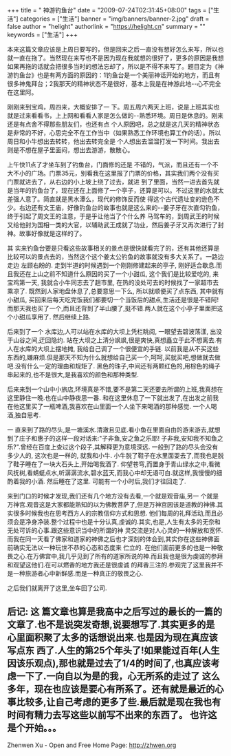 +++
title = " 神游钓鱼台"
date = "2009-07-24T02:31:45+08:00"
tags = ["生活"]
categories = ["生活"]
banner = "img/banners/banner-2.jpg"
draft = false
author = "helight"
authorlink = "https://helight.cn"
summary = ""
keywords = ["生活"]
+++

本来这篇文章应该是上周日要写的，但是回来之后一直没有想好怎么来写，所以也就一直在拖了。当然现在来写也不是因为现在我就想的很好了，更多的原因是我想 如果再拖的话就会把很多当时的想法忘却了，所以是不得不来写了。题目定为《神游钓鱼台》也是有两方面的原因的：1钓鱼台是一个美丽神话开始的地方，而且有 很多神鬼拜台；2我那天的精神状态不是很好，基本上我是在神游此地--心不完全在这里阿。
<!--more-->
刚刚来到宝鸡，周四来，大概安排了一 下。周五周六两天上班，说是上班其实也就是过来看看书，上上网和看看人家是怎么做的--熟悉环境。周日是休息的。刚来还是有点舍不得那些朋友们，也还有点 个人原因吧，总之就是这几天的精神状态是非常的不好，心思完全不在工作当中（如果熟悉工作环境也算工作的话）。所以周日和小牛想出去转转，他出去转完全是 个人想出去溜溜打发一下时间。我出去则是不想在屋子里面闷，想出去游游，散散心。

上午快11点了才坐车到了钓鱼台，门面修的还是 不错的，气派，而且还有一个不大不小的广场。门票35元，别看我在这里报了门票的价格，其实我们两个没有买门票就进去了，从右边的小上坡上绕了过去，就进 到了里面，当然一进去首先就是当年的钓鱼台了，现在还在上面修了一个亭子，还算是可以。不过这里的水就太差强人意了。简直就是黑水潭么，现代的修饰反而使 得这个古代遗址变的逊色不少。右边还有文王庙，好像钓鱼台的故事也就是这么来的--姜子牙在次直勾钓鱼，终于引起了周文王的注意，于是乎让他当了个什么养 马驾车的，到周武王的时候又给他封为国相一类的大官，以辅助武王成就了功业，然后姜子牙又再次进行了封神。故事好像就是这样的了。

其 实来钓鱼台要是只看这些故事相关的景点是很快就看完了的，还有其他还算是比较可以的景点去的，当然这个这个姜太公钓鱼的故事就没有多大关系了。一路边走边 左顾右盼的. 走到半道的时候遇到一个刚刚修建起来的亭子, 刚好适合歇息.而且我还在上山之前不知道什么原因的买了一个小甜瓜, 这个我们是比较爱吃的, 来宝鸡第一天, 我就合小牛同志去了趟市里, 在热的没处可去的时候找了一家超市去乘凉了. 既然到人家地盘休息了,总要意思一下么, 所以就顺便买了点东西, 其中就有小甜瓜, 买回来后每天吃完饭我们都要切一个当饭后的甜点,生活还是很是不错阿! 而那天我也买了一个,而且还背到了半山腰了,挺不错.两人就在这个小亭子里面把这个小甜瓜享用了. 然后继续上路.

后来到了一个 水库边,人可以站在水库的大坝上凭栏眺阅, 一眼望去碧波荡漾, 出没于山谷之间,迂回隐约. 站在大坝之上清分飒飒,很是爽快,真想矗立于此不想离去.有人在水库的大坝上摆地摊, 我给自己调了一个很便宜的手链. 以前我是从不买这些东西的,嫌麻烦.但是那天不知为什么就想给自己买一个,呵呵,买就买吧,想做就去做吧.没有什么一定的理由和规矩了. 黑色的珠子,中间还有两颗红色的,用棕色的绳子串起来的,也不是很大,是我喜欢的颜色和那种类型.

后来来到一个山中小旅店,环境真是不错,要不是第二天还要去所谓的上班,我真想在这里静住一晚.也在山中静夜思一番. 和在这里休息了一下就出发了,在出发之前我在他这里买了一瓶啤酒,我喜欢在山里面一个人坐下来喝酒的那种感觉. 一个人喝酒,独自思考.

一 直来到了路的尽头,是一塘溪水.清澈且见底.看小鱼在里面自由的游来游去,就想到了庄子和惠子的这样一段对话来:"子非鱼,安之鱼之乐耶! 子非我,安知我不知鱼之乐?".曾经在百度上查过这个段子,其解释更为意境深远. 一般到了路的尽头会没有多少人的, 这次也是一样的, 就我和小牛. 小牛脱了鞋子在水里面耍去了,而我也是脱了鞋子睡在了一块大石头上,开始喝我酒了. 仰望苍穹,而置身于青山绿水之中,看微风抚树,看蜻蜓点水,听潺潺流水,碧水蓝天,而我心中却无语可白.就这样,我慢慢的细酌着我的小酒. 然后睡在了这里. 可能有一个小时后,我们才往回走了.

来到门口的时候才发现,我们还有几个地方没有去看,一个就是观音庙,另一 个就是万神宫.观音这是大家都能熟知的以为佛教菩萨了,但是万神宫因该是道教的神佛.其实很多时候我也在思考西方人的宗教信仰方式和思想. 他们每周的礼拜活动,而且必须会是净身净装.整个过程中也是十分认真,虔诚的.其实,也是,人生有太多的无奈和无处可诉的心事.跟这些意识当中的所谓的神 灵交流是对人心灵的一种解放和宽怀.而我在同一天看了佛家和道家的神佛之后也才深刻的体会到,其实你在这些神佛面前确实无法以一种玩世不恭的心态和态度来 伫立的. 在他们面前更多的也是一种敬畏之心.在万佛宫中,我几乎见到了所有的道家所说的神.而且我也是很为虔诚的参拜和观望这他们.在可以燃香的地方我还是很虔诚 的拜香三注的.参观完了这里我并不是一种旅游者心中新鲜感.而是一种真正的敬畏之心.

之后我们就离开了这里,坐车回了公司.

后记:
这 篇文章也算是我高中之后写过的最长的一篇的文章了.也不是说突发奇想,说要想写了.其实更多的是心里面积聚了太多的话想说出来.也是因为现在真应该写点东 西了.人生的第25个年头了!如果能过百年(人生因该乐观点),那也就是过去了1/4的时间了,也真应该考虑一下了.一向自以为是的我，心无所系的走过了 这么多年，现在也应该是要心有所系了。还有就是最近的心事比较多,让自己考虑的更多了些.最后就是现在我也有时间有精力去写这些以前写不出来的东西了。 也许这是个开始。。。
---------------------------------
Zhenwen Xu - Open and Free
Home Page: http://zhwen.org